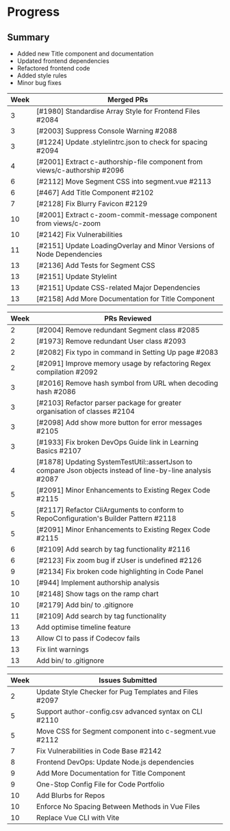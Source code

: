# Progress
## Summary
- Added new Title component and documentation
- Updated frontend dependencies
- Refactored frontend code
- Added style rules
- Minor bug fixes


| Week | Merged PRs |
| --- | --- |
| 3 | [#1980] Standardise Array Style for Frontend Files #2084  |
| 3 | [#2003] Suppress Console Warning #2088 |
| 3 | [#1224] Update .stylelintrc.json to check for spacing #2094  |
| 4 | [#2001] Extract c-authorship-file component from views/c-authorship #2096 |
| 6 | [#2112] Move Segment CSS into segment.vue #2113  |
| 6 | [#467] Add Title Component #2102   |
| 7 | [#2128] Fix Blurry Favicon #2129  |
| 10 | [#2001] Extract c-zoom-commit-message component from views/c-zoom |
| 10 | [#2142] Fix Vulnerabilities |
| 11 | [#2151] Update LoadingOverlay and Minor Versions of Node Dependencies|
| 13 | [#2136] Add Tests for Segment CSS|
| 13 | [#2151] Update Stylelint |
| 13 | [#2151] Update CSS-related Major Dependencies |
| 13 | [#2158] Add More Documentation for Title Component |

| Week | PRs Reviewed |
| --- | --- |
| 2 | [#2004] Remove redundant Segment class #2085   |
| 2 | [#1973] Remove redundant User class #2093       |
| 2 | [#2082] Fix typo in command in Setting Up page #2083  |
| 2 | [#2091] Improve memory usage by refactoring Regex compilation #2092      |
| 3 | [#2016] Remove hash symbol from URL when decoding hash #2086    |
| 3 | [#2103] Refactor parser package for greater organisation of classes #2104       |
| 3 | [#2098] Add show more button for error messages #2105       |
| 3 | [#1933] Fix broken DevOps Guide link in Learning Basics #2107        |
| 4 | [#1878] Updating SystemTestUtil::assertJson to compare Json objects instead of line-by-line analysis #2087     |
| 5 | [#2091] Minor Enhancements to Existing Regex Code #2115        |
| 5 | [#2117] Refactor CliArguments to conform to RepoConfiguration's Builder Pattern #2118         |
| 5 | [#2091] Minor Enhancements to Existing Regex Code #2115         |
| 6 | [#2109] Add search by tag functionality #2116          |
| 6 | [#2123] Fix zoom bug if zUser is undefined #2126        |
| 9 | [#2134] Fix broken code highlighting in Code Panel |
| 10 | [#944] Implement authorship analysis |
| 10 | [#2148] Show tags on the ramp chart |
| 10 | [#2179] Add bin/ to .gitignore |
| 11 | [#2109] Add search by tag functionality |
| 13 | Add optimise timeline feature |
| 13 | Allow CI to pass if Codecov fails|
| 13 | Fix lint warnings|
| 13 | Add bin/ to .gitignore |

| Week | Issues Submitted |
| --- | --- |
| 2 | Update Style Checker for Pug Templates and Files #2097  |
| 5 | Support author-config.csv advanced syntax on CLI #2110  |
| 5 | Move CSS for Segment component into c-segment.vue #2112 |
| 7 | Fix Vulnerabilities in Code Base #2142 |
| 8 | Frontend DevOps: Update Node.js dependencies |
| 9 | Add More Documentation for Title Component |
| 9 | One-Stop Config File for Code Portfolio  |
| 10 | Add Blurbs for Repos |
| 10 | Enforce No Spacing Between Methods in Vue Files |
| 10 | Replace Vue CLI with Vite |

